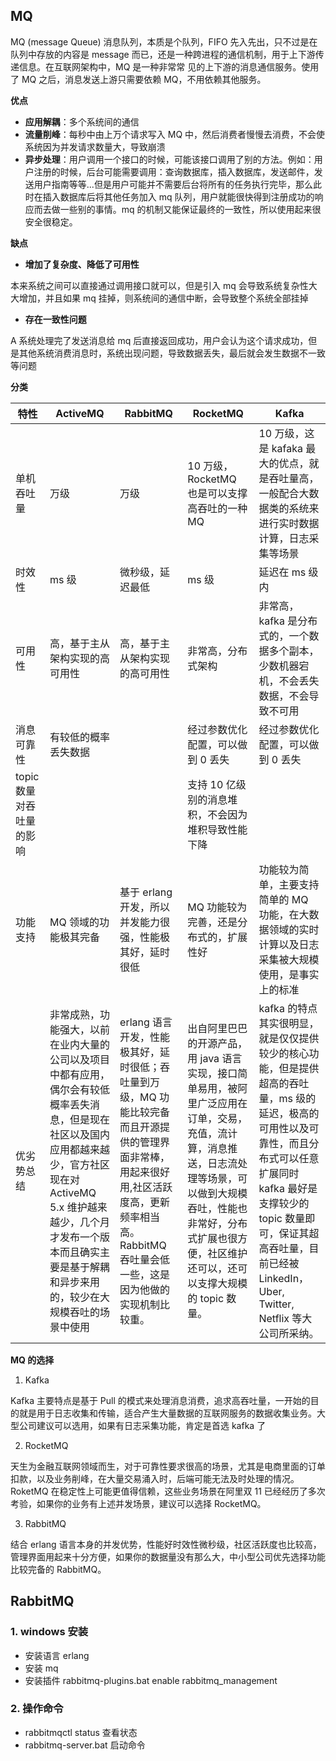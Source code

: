 ## MQ

MQ (message Queue) 消息队列，本质是个队列，FIFO 先入先出，只不过是在队列中存放的内容是 message 而已，还是一种跨进程的通信机制，用于上下游传递信息。在互联网架构中，MQ 是一种非常常
见的上下游的消息通信服务。使用了 MQ 之后，消息发送上游只需要依赖 MQ，不用依赖其他服务。

**优点**

- **应用解耦**：多个系统间的通信
- **流量削峰**：每秒中由上万个请求写入 MQ 中，然后消费者慢慢去消费，不会使系统因为并发请求数量大，导致崩溃
- **异步处理**：用户调用一个接口的时候，可能该接口调用了别的方法。例如：用户注册的时候，后台可能需要调用：查询数据库，插入数据库，发送邮件，发送用户指南等等...但是用户可能并不需要后台将所有的任务执行完毕，那么此时在插入数据库后将其他任务加入 mq 队列，用户就能很快得到注册成功的响应而去做一些别的事情。mq 的机制又能保证最终的一致性，所以使用起来很安全很稳定。

**缺点**

- **增加了复杂度、降低了可用性**

本来系统之间可以直接通过调用接口就可以，但是引入 mq 会导致系统复杂性大大增加，并且如果 mq 挂掉，则系统间的通信中断，会导致整个系统全部挂掉

- **存在一致性问题**

A 系统处理完了发送消息给 mq 后直接返回成功，用户会认为这个请求成功，但是其他系统消费消息时，系统出现问题，导致数据丢失，最后就会发生数据不一致等问题

**分类**

| 特性                     | ActiveMQ                                                                                                                                                                                                                                                 | RabbitMQ                                                                                                                                                                                             | RocketMQ                                                                                                                                                                                                                            | Kafka                                                                                                                                                                                                                                                           |
| ------------------------ | -------------------------------------------------------------------------------------------------------------------------------------------------------------------------------------------------------------------------------------------------------- | ---------------------------------------------------------------------------------------------------------------------------------------------------------------------------------------------------- | ----------------------------------------------------------------------------------------------------------------------------------------------------------------------------------------------------------------------------------- | --------------------------------------------------------------------------------------------------------------------------------------------------------------------------------------------------------------------------------------------------------------- |
| 单机吞吐量               | 万级                                                                                                                                                                                                                                                     | 万级                                                                                                                                                                                                 | 10 万级，RocketMQ 也是可以支撑高吞吐的一种 MQ                                                                                                                                                                                       | 10 万级，这是 kafaka 最大的优点，就是吞吐量高，一般配合大数据类的系统来进行实时数据计算，日志采集等场景                                                                                                                                                         |
| 时效性                   | ms 级                                                                                                                                                                                                                                                    | 微秒级，延迟最低                                                                                                                                                                                     | ms 级                                                                                                                                                                                                                               | 延迟在 ms 级内                                                                                                                                                                                                                                                  |
| 可用性                   | 高，基于主从架构实现的高可用性                                                                                                                                                                                                                           | 高，基于主从架构实现的高可用性                                                                                                                                                                       | 非常高，分布式架构                                                                                                                                                                                                                  | 非常高，kafka 是分布式的，一个数据多个副本，少数机器宕机，不会丢失数据，不会导致不可用                                                                                                                                                                          |
| 消息可靠性               | 有较低的概率丢失数据                                                                                                                                                                                                                                     |                                                                                                                                                                                                      | 经过参数优化配置，可以做到 0 丢失                                                                                                                                                                                                   | 经过参数优化配置，可以做到 0 丢失                                                                                                                                                                                                                               |
| topic 数量对吞吐量的影响 |                                                                                                                                                                                                                                                          |                                                                                                                                                                                                      | 支持 10 亿级别的消息堆积，不会因为堆积导致性能下降                                                                                                                                                                                  |                                                                                                                                                                                                                                                                 |
| 功能支持                 | MQ 领域的功能极其完备                                                                                                                                                                                                                                    | 基于 erlang 开发，所以并发能力很强，性能极其好，延时很低                                                                                                                                             | MQ 功能较为完善，还是分布式的，扩展性好                                                                                                                                                                                             | 功能较为简单，主要支持简单的 MQ 功能，在大数据领域的实时计算以及日志采集被大规模使用，是事实上的标准                                                                                                                                                            |
| 优劣势总结               | 非常成熟，功能强大，以前在业内大量的公司以及项目中都有应用，偶尔会有较低概率丢失消息，但是现在社区以及国内应用都越来越少，官方社区现在对 ActiveMQ 5.x 维护越来越少，几个月才发布一个版本而且确实主要是基于解耦和异步来用的，较少在大规模吞吐的场景中使用 | erlang 语言开发，性能极其好，延时很低；吞吐量到万级，MQ 功能比较完备而且开源提供的管理界面非常棒，用起来很好用,社区活跃度高，更新频率相当高。RabbitMQ 吞吐量会低一些，这是因为他做的实现机制比较重。 | 出自阿里巴巴的开源产品，用 java 语言实现，接口简单易用，被阿里广泛应用在订单，交易，充值，流计算，消息推送，日志流处理等场景，可以做到大规模吞吐，性能也非常好，分布式扩展也很方便，社区维护还可以，还可以支撑大规模的 topic 数量。 | kafka 的特点其实很明显，就是仅仅提供较少的核心功能，但是提供超高的吞吐量，ms 级的延迟，极高的可用性以及可靠性，而且分布式可以任意扩展同时 kafka 最好是支撑较少的 topic 数量即可，保证其超高吞吐量，目前已经被 LinkedIn，Uber, Twitter, Netflix 等大公司所采纳。 |

**MQ 的选择**

1. Kafka

Kafka 主要特点是基于 Pull 的模式来处理消息消费，追求高吞吐量，一开始的目的就是用于日志收集和传输，适合产生大量数据的互联网服务的数据收集业务。大型公司建议可以选用，如果有日志采集功能，肯定是首选 kafka 了

2. RocketMQ

天生为金融互联网领域而生，对于可靠性要求很高的场景，尤其是电商里面的订单扣款，以及业务削峰，在大量交易涌入时，后端可能无法及时处理的情况。RoketMQ 在稳定性上可能更值得信赖，这些业务场景在阿里双 11 已经经历了多次考验，如果你的业务有上述并发场景，建议可以选择 RocketMQ。

3. RabbitMQ

结合 erlang 语言本身的并发优势，性能好时效性微秒级，社区活跃度也比较高，管理界面用起来十分方便，如果你的数据量没有那么大，中小型公司优先选择功能比较完备的 RabbitMQ。

## RabbitMQ

### 1. windows 安装

- 安装语言 erlang
- 安装 mq
- 安装插件 rabbitmq-plugins.bat enable rabbitmq_management

### 2. 操作命令

- rabbitmqctl status 查看状态
- rabbitmq-server.bat 启动命令
